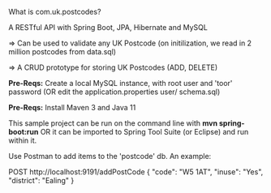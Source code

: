 What is com.uk.postcodes?

A RESTful API with Spring Boot, JPA, Hibernate and MySQL

=> Can be used to validate any UK Postcode (on initilization, we read in 2 million postcodes from data.sql)

=> A CRUD prototype for storing UK Postcodes (ADD, DELETE)

**Pre-Reqs:** Create a local MySQL instance, with root user and 'toor' password (OR edit the application.properties user/ schema.sql)

**Pre-Reqs:** Install Maven 3 and Java 11

This sample project can be run on the command line with **mvn spring-boot:run** OR 
it can be imported to Spring Tool Suite (or Eclipse) and run within it.

Use Postman to add items to the 'postcode' db. An example:

POST http://localhost:9191/addPostCode
{
    "code": "W5 1AT",
    "inuse": "Yes",
    "district": "Ealing"
}

